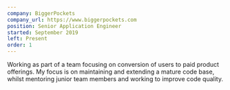 ```yaml
---
company: BiggerPockets
company_url: https://www.biggerpockets.com
position: Senior Application Engineer
started: September 2019
left: Present
order: 1
---
```


Working as part of a team focusing on conversion of users to paid product offerings. My focus is on maintaining and extending a mature code base, whilst mentoring junior team members and working to improve code quality.
